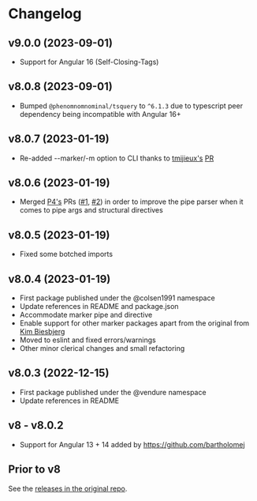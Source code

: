 # Changelog

## v9.0.0 (2023-09-01)

- Support for Angular 16 (Self-Closing-Tags)

## v8.0.8 (2023-09-01)

- Bumped `@phenomnomnominal/tsquery` to `^6.1.3` due to typescript peer dependency being incompatible with Angular 16+

## v8.0.7 (2023-01-19)

- Re-added --marker/-m option to CLI thanks to [tmijieux's](https://github.com/tmijieux) [PR](https://github.com/colsen1991/ngx-translate-extract/pull/1)

## v8.0.6 (2023-01-19)

- Merged [P4's](https://github.com/P4) PRs ([#1](https://github.com/vendure-ecommerce/ngx-translate-extract/pull/1), [#2](https://github.com/vendure-ecommerce/ngx-translate-extract/pull/2)) in order to improve the pipe parser when it comes to pipe args and structural directives

## v8.0.5 (2023-01-19)

- Fixed some botched imports

## v8.0.4 (2023-01-19)

- First package published under the @colsen1991 namespace
- Update references in README and package.json
- Accommodate marker pipe and directive
- Enable support for other marker packages apart from the original from [Kim Biesbjerg](https://github.com/biesbjerg/ngx-translate-extract-marker)
- Moved to eslint and fixed errors/warnings
- Other minor clerical changes and small refactoring

## v8.0.3 (2022-12-15)

- First package published under the @vendure namespace
- Update references in README

## v8 - v8.0.2

- Support for Angular 13 + 14 added by https://github.com/bartholomej

## Prior to v8

See the [releases in the original repo](https://github.com/biesbjerg/ngx-translate-extract/releases).
